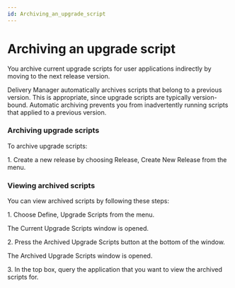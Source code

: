 ```yaml
---
id: Archiving_an_upgrade_script
---
```


# Archiving an upgrade script

You archive current upgrade scripts for user applications indirectly by moving to the next release version.

Delivery Manager automatically archives scripts that belong to a previous version. This is appropriate, since upgrade scripts are typically version-bound. Automatic archiving prevents you from inadvertently running scripts that applied to a previous version.

### Archiving upgrade scripts

To archive upgrade scripts:

1. Create a new release by choosing Release, Create New Release from the menu.

### Viewing archived scripts

You can view archived scripts by following these steps:

1. Choose Define, Upgrade Scripts from the menu.

The Current Upgrade Scripts window is opened.

2. Press the Archived Upgrade Scripts button at the bottom of the window.

The Archived Upgrade Scripts window is opened.

3. In the top box, query the application that you want to view the archived scripts for.